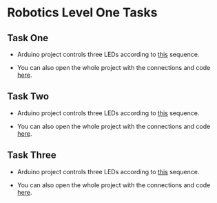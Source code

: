 # Robotics Level One Tasks



## Task One 

- Arduino project controls three LEDs according to [this](https://drive.google.com/file/d/1G-txvk0TSYPB7W-6MwdB7-Xh0uAj34Nc/view?usp=sharing) sequence.

- You can also open the whole project with the connections and code [here](https://www.tinkercad.com/things/bRgVc9YWBZu).


## Task Two

- Arduino project controls three LEDs according to [this](https://drive.google.com/file/d/1G-txvk0TSYPB7W-6MwdB7-Xh0uAj34Nc/view?usp=sharing) sequence.

- You can also open the whole project with the connections and code [here](https://www.tinkercad.com/things/bRgVc9YWBZu).


## Task Three

- Arduino project controls three LEDs according to [this](https://drive.google.com/file/d/1G-txvk0TSYPB7W-6MwdB7-Xh0uAj34Nc/view?usp=sharing) sequence.

- You can also open the whole project with the connections and code [here](https://www.tinkercad.com/things/bRgVc9YWBZu).  